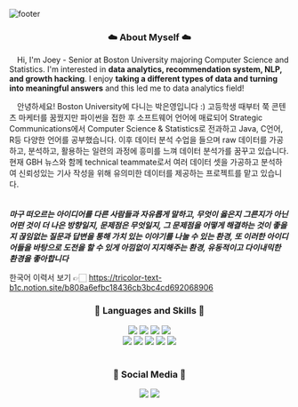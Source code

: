 ![footer](https://capsule-render.vercel.app/api?type=wave&color=A9CBD7&section=footer&height=130&text=Eunyeong(Joey)%20Park&fontSize=57&animation=twinkling&fontAlignY=45&fontColor=&desc=Boston%20University%20CS%20Stats&descSize=17.5&descAlignY=72&descAlign=69)
<h3 align="center" dir="auto"> ☁️ About Myself ☁️ </h3>

&emsp;Hi, I'm Joey - Senior at Boston University majoring Computer Science and Statistics. I'm interested in **data analytics, recommendation system, NLP, and growth hacking**. I enjoy **taking a different types of data and turning into meaningful answers** and this led me to data analytics field! 
<br/>

&emsp;안녕하세요! Boston University에 다니는 박은영입니다 :) 고등학생 때부터 쭉 콘텐츠 마케터를 꿈꿨지만 파이썬을 접한 후 소프트웨어 언어에 매료되어 Strategic Communications에서 Computer Science & Statistics로 전과하고 Java, C언어, R등 다양한 언어를 공부했습니다. 이후 데이터 분석 수업을 들으며 raw 데이터를 가공하고, 분석하고, 활용하는 일련의 과정에 흥미를 느껴 데이터 분석가를 꿈꾸고 있습니다. 현재 GBH 뉴스와 함께 technical teammate로서 여러 데이터 셋을 가공하고 분석하여 신뢰성있는 기사 작성을 위해 유의미한 데이터를 제공하는 프로젝트를 맡고 있습니다. 
<br/>
<br/>
<br/>
**_마구 떠오르는 아이디어를 다른 사람들과 자유롭게 말하고, 무엇이 옳은지 그른지가 아닌 어떤 것이 더 나은 방향일지, 문제점은 무엇일지, 그 문제점을 어떻게 해결하는 것이 좋을지 끊임없는 질문과 답변을 통해 가치 있는 이야기를 나눌 수 있는 환경, 또 이러한 아이디어들을 바탕으로 도전을 할 수 있게 아낌없이 지지해주는 환경, 유동적이고 다이내믹한 환경을 좋아합니다_**

한국어 이력서 보기 👉🏻 https://tricolor-text-b1c.notion.site/b808a6efbc18436cb3bc4cd692068906

<h3 align="center" dir="auto"> 🌱 Languages and Skills 🌱 </h3>
<div align="center">
  <img src="https://img.shields.io/badge/Python-3766AB?style=flat-square&logo=Python&logoColor=white"/> <img src=
  "https://img.shields.io/badge/R-276DC3?style=flat-square&logo=R&logoColor=white"/> <img src=
  "https://img.shields.io/badge/MySQL-4479A1?style=flat-square&logo=MySQL&logoColor=white"/> <img src=
  "https://img.shields.io/badge/Pandas-150458?style=flat-square&logo=pandas&logoColor=white"/> </br> <img src=
  "https://img.shields.io/badge/CSS3-1572B6?style=flat-square&logo=CSS3&logoColor=white"/> <img src=
  "https://img.shields.io/badge/HTML5-E34F26?style=flat-square&logo=HTML5&logoColor=white"/> <img src=
  "https://img.shields.io/badge/Tableau-E97627?style=flat-square&logo=tableau&logoColor=white"/> <img src=
  "https://img.shields.io/badge/OCaml-EC6813?style=flat-square&logo=OCaml&logoColor=white"/> <img src=
  "https://img.shields.io/badge/Microsoft Excel-217346?style=flat-square&logo=Microsoft Excel&logoColor=white"/>   
 </div>
 <br/>

<h3 align="center" dir="auto"> 💬 Social Media 💬 </h3>
<div align="center">
<a href="https://www.instagram.com/tulipeyeong/" target="_blank"><img src="https://img.shields.io/badge/Instagram-E4405F?style=flat-square&logo=instagram&logoColor=white"/></a>
<a href="https://www.linkedin.com/in/eunyeong-park-57b867206/" target="_blank"><img src="https://img.shields.io/badge/LinkedIN-0A66C2?style=flat-square&logo=LinkedIN&logoColor=white"/></a>
</div>


